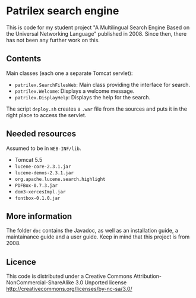 # Patrilex search engine

This is code for my student project "A Multilingual Search Engine Based on the Universal Networking Language" published in 2008. Since then, there has not been any further work on this.


## Contents

Main classes (each one a separate Tomcat servlet): 
* `patrilex.SearchFilesWeb`:  Main class providing the interface for search.
* `patrilex.Welcome`: Displays a welcome message.
* `patrilex.DisplayHelp`: Displays the help for the search.

The script `deploy.sh` creates a `.war` file from the sources and puts it in the right place to access the servlet.

## Needed resources

Assumed to be in `WEB-INF/lib`.

* Tomcat 5.5
* `lucene-core-2.3.1.jar`
* `lucene-demos-2.3.1.jar`
* `org.apache.lucene.search.highlight`
* `PDFBox-0.7.3.jar`
* `dom3-xercesImpl.jar`
* `fontbox-0.1.0.jar`


## More information

The folder `doc` contains the Javadoc, as well as an installation guide, a maintainance guide and a user guide. Keep in mind that this project is from 2008.


## Licence

This code is distributed under a Creative Commons Attribution-NonCommercial-ShareAlike 3.0 Unported license http://creativecommons.org/licenses/by-nc-sa/3.0/
